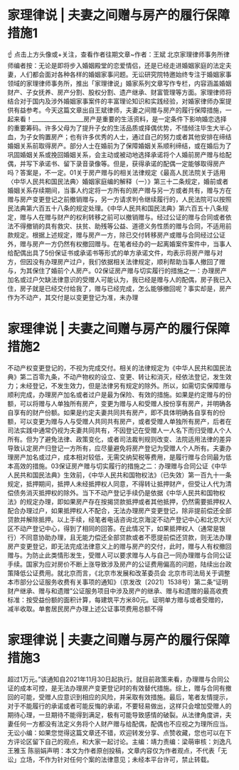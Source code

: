 # 家理律说 | 夫妻之间赠与房产的履行保障措施1

☝ 点击上方头像或+关注，查看作者往期文章~作者：王斌 北京家理律师事务所律师编者按：无论是即将步入婚姻殿堂的恋爱情侣，还是已经走进婚姻家庭的法定夫妻，人们都会面对各种各样的婚姻家事问题。无讼研究院特邀始终专注于婚姻家事领域的家理律师事务所，推出「家理律说」婚家系列文章写作专栏，内容涵盖婚姻财产、子女抚养、房产分割、股权分割、遗产继承、财富管理等方面。家理律师将结合对于国内及涉外婚姻家事案件的丰富理论知识和实践经验，对婚家律师办案提供有益参考。今天这篇文章出自王斌律师，夫妻之间赠与房产的履行保障措施，一起来看！__________________房产是重要的生活资料，是一定条件下影响婚恋选择的重要筹码。许多父母为了提升子女的生活品质或择偶优势，不惜倾注毕生大半心血，为子女购置房产；也有许多优秀的人士，通过自己的努力或者其他安排在缔结婚姻关系前取得房产。部分人士在婚前为了保障婚姻关系顺利缔结，或在婚后为了巩固婚姻关系或挽回婚姻关系，会主动或被动地选择承诺将个人婚前房产赠与给配偶，并写下承诺书、留下录音录像等。但是，获得承诺的配偶一定能够取得房产吗？答案是，不一定。01关于房产赠与的相关法律规定《最高人民法院关于适用〈中华人民共和国民法典〉婚姻家庭编的解释（一）》第三十二条规定，婚前或者婚姻关系存续期间，当事人约定将一方所有的房产赠与另一方或者共有，赠与方在赠与房产变更登记之前撤销赠与，另一方请求判令继续履行的，人民法院可以按照民法典第六百五十八条的规定处理。《中华人民共和国民法典》第六百五十八条规定，赠与人在赠与财产的权利转移之前可以撤销赠与。经过公证的赠与合同或者依法不得撤销的具有救灾、扶贫、助残等公益、道德义务性质的赠与合同，不适用前款规定。根据上述规定，赠与房产一方，除已交付转移房产或赠与合同经过公证外，赠与房产一方仍然有权撤回赠与。在笔者经办的一起离婚案件案件中，当事人给配偶出具了5份保证书或承诺书等形式的单方承诺文件，均表示将房产赠与对方，但因没有办理房产过户，我们依据相关法律规定，顺利帮助当事人撤回了赠与，为其保住了婚前个人房产。02保证房产赠与切实履行的措施之一：办理房产加名或过户欠缺法律意识的受赠人可能认为，我已经是赠与人的配偶，房子我已入住，房子就是已经交付给我了，赠与已经完成，怎么能够撤回呢？事实却是，房产作为不动产，其交付是以变更登记为准，未办理

# 家理律说 | 夫妻之间赠与房产的履行保障措施2

不动产权变更登记的，不视为完成交付。相关的法律规定为《中华人民共和国民法典》第二百零九条，不动产物权的设立、变更、转让和消灭，经依法登记，发生效力；未经登记，不发生效力，但是法律另有规定的除外。所以，如需切实保障赠与顺利完成，办理房产加名或者过户是最为保险、有效的措施。如果是约定赠与的份额，可以将赠与人单独所有房产，变更为赠与人和受赠人按份享有房产，并明确各自享有的财产份额。如果是约定夫妻共同共有房产，即不具体明确各自享有的份额，可以变更为赠与人与受赠人共同共有房产，或者受赠人单独所有房产，后者在司法实践中通常仍视为夫妻共同共有，不因登记在受赠人一人名下而归受赠人个人所有。但为了避免法律、政策变化，或者司法裁判规则改变、法院适用法律的差异导致认定房产归登记一方所有，应尽量避免将房产登记为受赠人个人所有。夫妻办理房产加名或过户，成本相对较低，无需交纳契税等费用，是履行赠与合同最为低本高效的措施。03保证房产赠与切实履行的措施之二：办理赠与合同公证《中华人民共和国民法典》生效前，《中华人民共和国物权法》（已失效）第一百九十一条规定，抵押期间，抵押人未经抵押权人同意，不得转让抵押财产，但受让人代为清偿债务消灭抵押权的除外。当下不动产登记手续仍是依据《中华人民共和国物权法》的规定办理，即如果房产存在按揭贷款抵押或者其他抵押，仍然需要抵押权人配合办理过户，如果抵押权人不配合，无法办理房产变更登记，除非提前偿还全部贷款并解除抵押。以上手续，经笔者电话咨询北京海淀不动产登记中心和北京大兴区不动产登记中心，得到了相同的回答。在此情况下，如果抵押权人（通常是银行）不同意协助办理，且无能力偿还全部贷款或者不愿提前偿还贷款，则无法办理房产变更登记，即无法完成法律意义上的赠与房产的交付，此时，赠与人有权撤回赠与。为防止此类情形发生，受赠人可以要求赠与人与自己一同办理赠与合同公证手续。国家为应对房价不断上涨导致涉及房产的公证费用偏高的问题，陆续出台政策降低公证费用。就北京而言，《北京市发展和改革委员会 北京市司法局关于调整本市部分公证服务收费有关事项的通知》（京发改〔2021〕1538号）第二条“证明财产继承、赠与和遗赠”公证服务项目中涉及房产的继承、赠与和遗赠的最高收费标准：按受益份额的面积计算，每建筑平方米80元。证明单方赠与或者受赠的，减半收取。单套居民房产办理上述公证事项费用总额不得

# 家理律说 | 夫妻之间赠与房产的履行保障措施3

超过1万元。”该通知自2021年11月30日起执行。就目前政策来看，办理赠与合同公证的成本可控，是无法办理房产变更登记时的有效替代措施。综上，赠与合同有撤回的可能，受赠人应意识到相应的风险，并采取有效措施。最后，笔者友情提示，对于不能履行的承诺或者可能反悔的承诺，不要轻易做出，这样只会增加受赠人的期待心理，一旦期待不能得到满足，极有可能导致感情的破裂。从法律角度讲，夫妻任何一方都没有法定义务将个人财产赠与给配偶，配偶也不应视之为理所应当。无讼小编：如果您觉得这篇文章还不错，欢迎转发分享、点赞收藏，您也可以在下方评论区留下自己的观点，和大家一起讨论。主编：靖力责编：梁萌审核：刘逸凡 王雅玉 陈丽娟声明：本文为作者原创投稿，文章内容仅为作者观点，不代表「无讼」立场，不作为针对任何个案的法律意见；未经本平台许可，禁止转载。

